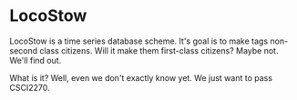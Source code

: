 # LocoStow

LocoStow is a time series database scheme.
It's goal is to make tags non-second class citizens.
Will it make them first-class citizens?
Maybe not. 
We'll find out.

What is it? Well, even we don't exactly know yet.
We just want to pass CSCI2270.

